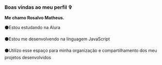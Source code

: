 ### Boas vindas ao meu perfil ✞

**Me chamo Rosalvo Matheus.**

⚫Estou estudando na Alura

⚫Estou me desenvolvendo na linguagem JavaScript

⚫Utilizo esse espaço para minha organização e compartilhamento dos meu projetos desenvolvidos
